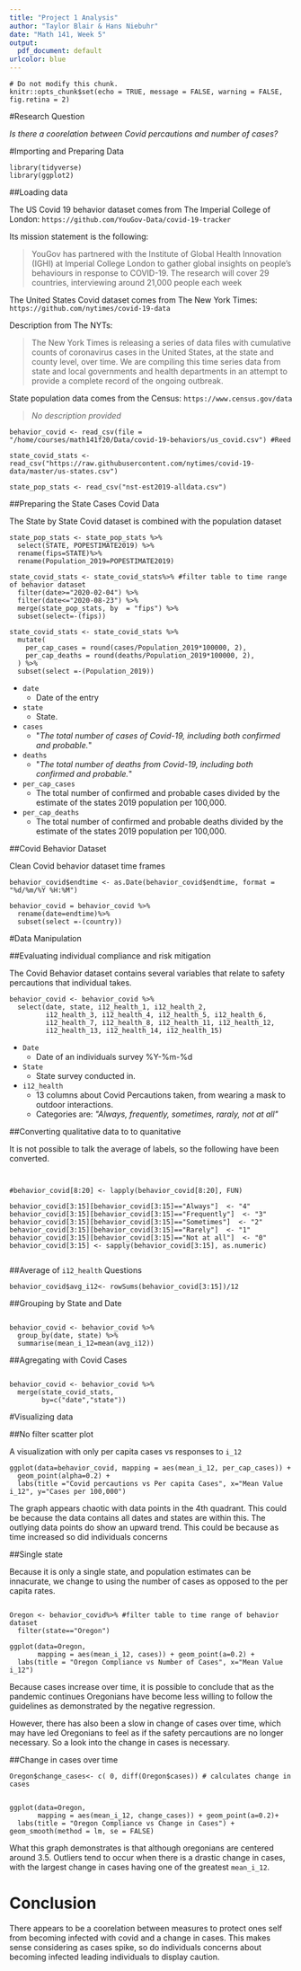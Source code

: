 ```yaml
---
title: "Project 1 Analysis"
author: "Taylor Blair & Hans Niebuhr"
date: "Math 141, Week 5"
output:
  pdf_document: default
urlcolor: blue
---
```


```{r setup, include=FALSE}
# Do not modify this chunk.
knitr::opts_chunk$set(echo = TRUE, message = FALSE, warning = FALSE, fig.retina = 2)
```

#Research Question

*Is there a coorelation between Covid percautions and number of cases?*

#Importing and Preparing Data

```{r, message = FALSE}
library(tidyverse)
library(ggplot2)

```

##Loading data

The US Covid 19 behavior dataset comes from The Imperial College of London: 
`https://github.com/YouGov-Data/covid-19-tracker`

Its mission statement is the following:

> YouGov has partnered with the Institute of Global Health Innovation (IGHI) at Imperial College London to gather global insights on people’s behaviours in response to COVID-19. The research will cover 29 countries, interviewing around 21,000 people each week


The United States Covid dataset comes from The New York Times: `https://github.com/nytimes/covid-19-data` 

Description from The NYTs:

> The New York Times is releasing a series of data files with cumulative counts of coronavirus cases in the United States, at the state and county level, over time. We are compiling this time series data from state and local governments and health departments in an attempt to provide a complete record of the ongoing outbreak.

State population data comes from the Census:  `https://www.census.gov/data`

> *No description provided*

```{r}
behavior_covid <- read_csv(file = "/home/courses/math141f20/Data/covid-19-behaviors/us_covid.csv") #Reed 

state_covid_stats <- read_csv("https://raw.githubusercontent.com/nytimes/covid-19-data/master/us-states.csv")

state_pop_stats <- read_csv("nst-est2019-alldata.csv")

```

##Preparing the State Cases Covid Data 

The State by State Covid dataset is combined with the population dataset 


```{r}
state_pop_stats <- state_pop_stats %>%
  select(STATE, POPESTIMATE2019) %>%
  rename(fips=STATE)%>% 
  rename(Population_2019=POPESTIMATE2019)
  
state_covid_stats <- state_covid_stats%>% #filter table to time range of behavior dataset
  filter(date>="2020-02-04") %>%
  filter(date<="2020-08-23") %>%
  merge(state_pop_stats, by  = "fips") %>%
  subset(select=-(fips))

state_covid_stats <- state_covid_stats %>%
  mutate(
    per_cap_cases = round(cases/Population_2019*100000, 2),
    per_cap_deaths = round(deaths/Population_2019*100000, 2),
  ) %>%
  subset(select =-(Population_2019))

```
+ `date`
    * Date of the entry
+ `state`
    * State.
+ `cases`
    * "_The total number of cases of Covid-19, including both confirmed and probable._"
+ `deaths`
    * "_The total number of deaths from Covid-19, including both confirmed and probable._"
+ `per_cap_cases`
    * The total number of confirmed and probable cases divided by the estimate of the states 2019 population per 100,000.
+ `per_cap_deaths`
    * The total number of confirmed and probable deaths divided by the estimate of the states 2019 population per 100,000.


##Covid Behavior Dataset

Clean Covid behavior dataset time frames
```{r, results="hide"}
behavior_covid$endtime <- as.Date(behavior_covid$endtime, format = "%d/%m/%Y %H:%M") 

behavior_covid = behavior_covid %>%
  rename(date=endtime)%>%
  subset(select =-(country))

```


#Data Manipulation

##Evaluating individual compliance and risk mitigation

The Covid Behavior dataset contains several variables that relate to safety percautions that individual takes. 

```{r}
behavior_covid <- behavior_covid %>%
  select(date, state, i12_health_1, i12_health_2,
         i12_health_3, i12_health_4, i12_health_5, i12_health_6,
         i12_health_7, i12_health_8, i12_health_11, i12_health_12,
         i12_health_13, i12_health_14, i12_health_15)

```

+ `Date`
    * Date of an individuals survey %Y-%m-%d
+ `State`
    * State survey conducted in.
+ `i12_health`
    * 13 columns about Covid Percautions taken, from wearing a mask to outdoor interactions.
    + Categories are: *"Always, frequently, sometimes, raraly, not at all"*



##Converting qualitative data to to quanitative

It is not possible to talk the average of labels, so the following have been converted.

```{r}


#behavior_covid[8:20] <- lapply(behavior_covid[8:20], FUN)

behavior_covid[3:15][behavior_covid[3:15]=="Always"]  <- "4"
behavior_covid[3:15][behavior_covid[3:15]=="Frequently"]  <- "3"
behavior_covid[3:15][behavior_covid[3:15]=="Sometimes"]  <- "2"
behavior_covid[3:15][behavior_covid[3:15]=="Rarely"]  <- "1"
behavior_covid[3:15][behavior_covid[3:15]=="Not at all"]  <- "0"
behavior_covid[3:15] <- sapply(behavior_covid[3:15], as.numeric)
          
```

##Average of `i12_health` Questions
```{r}
behavior_covid$avg_i12<- rowSums(behavior_covid[3:15])/12

```

##Grouping by State and Date

```{r}

behavior_covid <- behavior_covid %>%
  group_by(date, state) %>%
  summarise(mean_i_12=mean(avg_i12))

```

##Agregating with Covid Cases 

```{r}

behavior_covid <- behavior_covid %>%
  merge(state_covid_stats,
        by=c("date","state"))

```

#Visualizing data

##No filter scatter plot

A visualization with only per capita cases vs responses to `i_12`

```{r}
ggplot(data=behavior_covid, mapping = aes(mean_i_12, per_cap_cases)) + 
  geom_point(alpha=0.2) +   
  labs(title ="Covid percautions vs Per capita Cases", x="Mean Value i_12", y="Cases per 100,000")

```

The graph appears chaotic with data points in the 4th quadrant. This could be because the data contains all dates and states are within this. The outlying data points do show an upward trend. This could be because as time increased so did individuals concerns


##Single state

Because it is only a single state, and population estimates can be innacurate, we change to using the number of cases as opposed to the per capita rates.

```{r}

Oregon <- behavior_covid%>% #filter table to time range of behavior dataset
  filter(state=="Oregon")

ggplot(data=Oregon,
       mapping = aes(mean_i_12, cases)) + geom_point(a=0.2) + 
  labs(title = "Oregon Compliance vs Number of Cases", x="Mean Value i_12")
```

Because cases increase over time, it is possible to conclude that as the pandemic continues Oregonians have become less willing to follow the guidelines as demonstrated by the negative regression.

However, there has also been a slow in change of cases over time, which may have led Oregonians to feel as if the safety percautions are no longer necessary. So a look into the change in cases is necessary. 

##Change in cases over time
```{r}
Oregon$change_cases<- c( 0, diff(Oregon$cases)) # calculates change in cases


ggplot(data=Oregon,
       mapping = aes(mean_i_12, change_cases)) + geom_point(a=0.2)+ 
  labs(title = "Oregon Compliance vs Change in Cases") + geom_smooth(method = lm, se = FALSE)

```

What this graph demonstrates is that although oregonians are centered around 3.5. Outliers tend to occur when there is a drastic change in cases, with the largest change in cases having one of the greatest `mean_i_12`.

# Conclusion

There appears to be a coorelation between measures to protect ones self from becoming infected with covid and a change in cases. This makes sense considering as cases spike, so do individuals concerns about becoming infected leading individuals to display caution.

